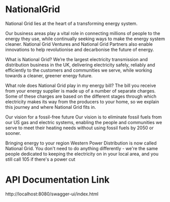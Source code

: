 # NationalGrid
National Grid lies at the heart of a transforming energy system.

Our business areas play a vital role in connecting millions of people to the energy they use, while continually seeking ways to make the energy system cleaner. National Grid Ventures and National Grid Partners also enable innovations to help revolutionise and decarbonise the future of energy.

What is National Grid? We’re the largest electricity transmission and distribution business in the UK, delivering electricity safely, reliably and efficiently to the customers and communities we serve, while working towards a cleaner, greener energy future.

What role does National Grid play in my energy bill? The bill you receive from your energy supplier is made up of a number of separate charges. Some of these charges are based on the different stages through which electricity makes its way from the producers to your home, so we explain this journey and where National Grid fits in.

Our vision for a fossil-free future Our vision is to eliminate fossil fuels from our US gas and electric systems, enabling the people and communities we serve to meet their heating needs without using fossil fuels by 2050 or sooner.

Bringing energy to your region Western Power Distribution is now called National Grid. You don't need to do anything differently - we're the same people dedicated to keeping the electricity on in your local area, and you still call 105 if there's a power cut

# API Documentation Link
http://localhost:8080/swagger-ui/index.html
